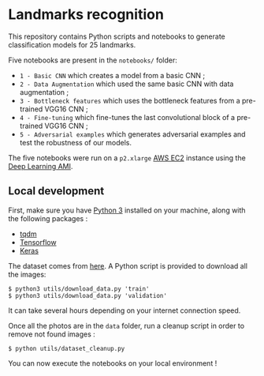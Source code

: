 # Landmarks recognition

This repository contains Python scripts and notebooks to generate classification models for 25 landmarks.

Five notebooks are present in the `notebooks/` folder:
* `1 - Basic CNN` which creates a model from a basic CNN ;
* `2 - Data Augmentation` which used the same basic CNN with data augmentation ;
* `3 - Bottleneck features` which uses the bottleneck features from a pre-trained VGG16 CNN ;
* `4 - Fine-tuning` which fine-tunes the last convolutional block of a pre-trained VGG16 CNN ;
* `5 - Adversarial examples` which generates adversarial examples and test the robustness of our models.

The five notebooks were run on a `p2.xlarge` [AWS EC2](https://aws.amazon.com/ec2/) instance using the [Deep Learning AMI](https://aws.amazon.com/marketplace/pp/B06VSPXKDX).

## Local development

First, make sure you have [Python 3](https://www.python.org/downloads/) installed on your machine, along with the following packages :
- [tqdm](https://github.com/tqdm/tqdm)
- [Tensorflow](https://www.tensorflow.org/install/)
- [Keras](https://keras.io/#installation)

The dataset comes from [here](http://landmark3d.codeplex.com).
A Python script is provided to download all the images:

```
$ python3 utils/download_data.py 'train'
$ python3 utils/download_data.py 'validation'
```

It can take several hours depending on your internet connection speed.

Once all the photos are in the `data` folder, run a cleanup script in order to remove not found images :
```
$ python utils/dataset_cleanup.py
```

You can now execute the notebooks on your local environment !
